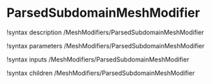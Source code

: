<!-- MOOSE Documentation Stub: Remove this when content is added. -->

# ParsedSubdomainMeshModifier
!syntax description /MeshModifiers/ParsedSubdomainMeshModifier

!syntax parameters /MeshModifiers/ParsedSubdomainMeshModifier

!syntax inputs /MeshModifiers/ParsedSubdomainMeshModifier

!syntax children /MeshModifiers/ParsedSubdomainMeshModifier
